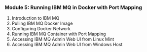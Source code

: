 ### **Module 5: Running IBM MQ in Docker with Port Mapping**
1. Introduction to IBM MQ
2. Pulling IBM MQ Docker Image
3. Configuring Docker Network
4. Running IBM MQ Container with Port Mapping
5. Accessing IBM MQ Admin Web UI from Linux Mint
6. Accessing IBM MQ Admin Web UI from Windows Host
